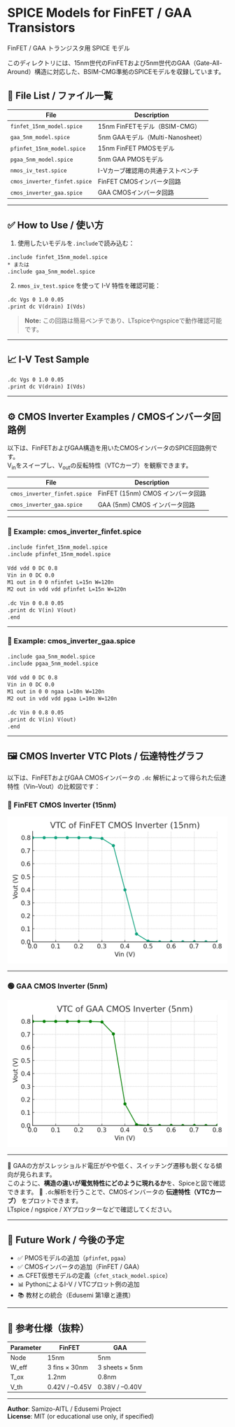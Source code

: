 # SPICE Models for FinFET / GAA Transistors  
FinFET / GAA トランジスタ用 SPICE モデル

このディレクトリには、15nm世代のFinFETおよび5nm世代のGAA（Gate-All-Around）構造に対応した、BSIM-CMG準拠のSPICEモデルを収録しています。

## 📁 File List / ファイル一覧

| File | Description |
|------|-------------|
| `finfet_15nm_model.spice` | 15nm FinFETモデル（BSIM-CMG） |
| `gaa_5nm_model.spice`     | 5nm GAAモデル（Multi-Nanosheet） |
| `pfinfet_15nm_model.spice` | 15nm FinFET PMOSモデル |
| `pgaa_5nm_model.spice`     | 5nm GAA PMOSモデル |
| `nmos_iv_test.spice`      | I-Vカーブ確認用の共通テストベンチ |
| `cmos_inverter_finfet.spice` | FinFET CMOSインバータ回路 |
| `cmos_inverter_gaa.spice` | GAA CMOSインバータ回路 |

---

## ✅ How to Use / 使い方

1. 使用したいモデルを`.include`で読み込む：

```
.include finfet_15nm_model.spice
* または
.include gaa_5nm_model.spice
```

2. `nmos_iv_test.spice` を使って I-V 特性を確認可能：

```
.dc Vgs 0 1.0 0.05
.print dc V(drain) I(Vds)
```

> **Note:** この回路は簡易ベンチであり、LTspiceやngspiceで動作確認可能です。

---

## 📈 I-V Test Sample

```spice
.dc Vgs 0 1.0 0.05
.print dc V(drain) I(Vds)
```

---

## ⚙️ CMOS Inverter Examples / CMOSインバータ回路例

以下は、FinFETおよびGAA構造を用いたCMOSインバータのSPICE回路例です。  
V<sub>in</sub>をスイープし、V<sub>out</sub>の反転特性（VTCカーブ）を観察できます。

| File | Description |
|------|-------------|
| `cmos_inverter_finfet.spice` | FinFET (15nm) CMOS インバータ回路 |
| `cmos_inverter_gaa.spice`    | GAA (5nm) CMOS インバータ回路     |

---

### 🧪 Example: cmos_inverter_finfet.spice

```spice
.include finfet_15nm_model.spice
.include pfinfet_15nm_model.spice

Vdd vdd 0 DC 0.8
Vin in 0 DC 0.0
M1 out in 0 0 nfinfet L=15n W=120n
M2 out in vdd vdd pfinfet L=15n W=120n

.dc Vin 0 0.8 0.05
.print dc V(in) V(out)
.end
```

---

### 🧪 Example: cmos_inverter_gaa.spice

```spice
.include gaa_5nm_model.spice
.include pgaa_5nm_model.spice

Vdd vdd 0 DC 0.8
Vin in 0 DC 0.0
M1 out in 0 0 ngaa L=10n W=120n
M2 out in vdd vdd pgaa L=10n W=120n

.dc Vin 0 0.8 0.05
.print dc V(in) V(out)
.end
```

---

## 🖼️ CMOS Inverter VTC Plots / 伝達特性グラフ

以下は、FinFETおよびGAA CMOSインバータの `.dc` 解析によって得られた伝達特性（Vin–Vout）の比較図です：

### 🔷 FinFET CMOS Inverter (15nm)
![FinFET VTC](./images/vtc_finfet_cmos_inverter.png)

---

### 🟢 GAA CMOS Inverter (5nm)
![GAA VTC](./images/vtc_gaa_cmos_inverter.png)

---

📌 GAAの方がスレッショルド電圧がやや低く、スイッチング遷移も鋭くなる傾向が見られます。  
このように、**構造の違いが電気特性にどのように現れるか**を、Spiceと図で確認できます。
📌 `.dc`解析を行うことで、CMOSインバータの **伝達特性（VTCカーブ）** をプロットできます。  
LTspice / ngspice / XYプロッターなどで確認してください。

---

## 📌 Future Work / 今後の予定

- ✅ PMOSモデルの追加（`pfinfet`, `pgaa`）
- ✅ CMOSインバータの追加（FinFET / GAA）
- 🔜 CFET仮想モデルの定義（`cfet_stack_model.spice`）
- 📊 PythonによるI-V / VTCプロット例の追加
- 📚 教材との統合（Edusemi 第1章と連携）

---

## 🧪 参考仕様（抜粋）

| Parameter | FinFET | GAA |
|-----------|--------|-----|
| Node      | 15nm   | 5nm |
| W_eff     | 3 fins × 30nm | 3 sheets × 5nm |
| T_ox      | 1.2nm | 0.8nm |
| V_th      | 0.42V / –0.45V | 0.38V / –0.40V |

---

**Author**: Samizo-AITL / Edusemi Project  
**License**: MIT (or educational use only, if specified)
